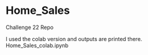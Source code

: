 # Home_Sales
Challenge 22 Repo

I used the colab version and outputs are printed there. Home_Sales_colab.ipynb